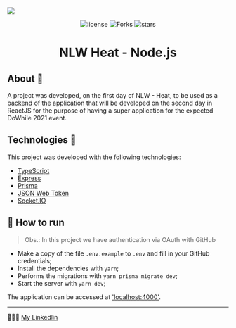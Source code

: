 <img src="https://efficient-sloth-d85.notion.site/image/https%3A%2F%2Fs3-us-west-2.amazonaws.com%2Fsecure.notion-static.com%2Fae91dced-c9dc-4c0b-828b-501433cd5bb2%2FGroup_7274.png?table=block&id=2ce18c79-7239-48c5-979c-f26aef05c39a&spaceId=08f749ff-d06d-49a8-a488-9846e081b224&width=2000&userId=&cache=v2" />

<p align='center'>
  <img src="https://img.shields.io/github/license/M-RaquelCS/NLW-Heat?color=%23835afd" alt='license'/>
  <img src="https://img.shields.io/github/forks/M-RaquelCS/NLW-Heat?color=%23835afd" alt='Forks'/>
  <img src="https://img.shields.io/github/stars/M-RaquelCS/NLW-Heat?color=%23835afd" alt='stars'/>
</p>

<h1 align="center">NLW Heat - Node.js</h1>

## About 🤷
A project was developed, on the first day of NLW - Heat, to be used as a backend of the application that will be developed on the second day in ReactJS for the purpose of having a super application for the expected DoWhile 2021 event.

## Technologies 🤯
This project was developed with the following technologies:

- [TypeScript](https://www.typescriptlang.org/)
- [Express](https://expressjs.com/pt-br/)
- [Prisma](https://www.prisma.io/)
- [JSON Web Token](https://jwt.io/)
- [Socket.IO](https://socket.io/)

## 🚀 How to run

> Obs.:  In this project we have authentication via OAuth with GitHub

- Make a copy of the file `.env.example` to `.env` and fill in your GitHub credentials;
- Install the dependencies with `yarn`;
- Performs the migrations with `yarn prisma migrate dev`;
- Start the server with `yarn dev`;

The application can be accessed at ['localhost:4000'](http://localhost:4000).

---
👩🏼‍💻 [My Linkedlin](https://www.linkedin.com/in/maria-raquel-3b27531a5)
